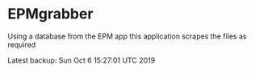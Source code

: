# EPMgrabber
Using a database from the EPM app this application scrapes the files as required


Latest backup: Sun Oct 6 15:27:01 UTC 2019

